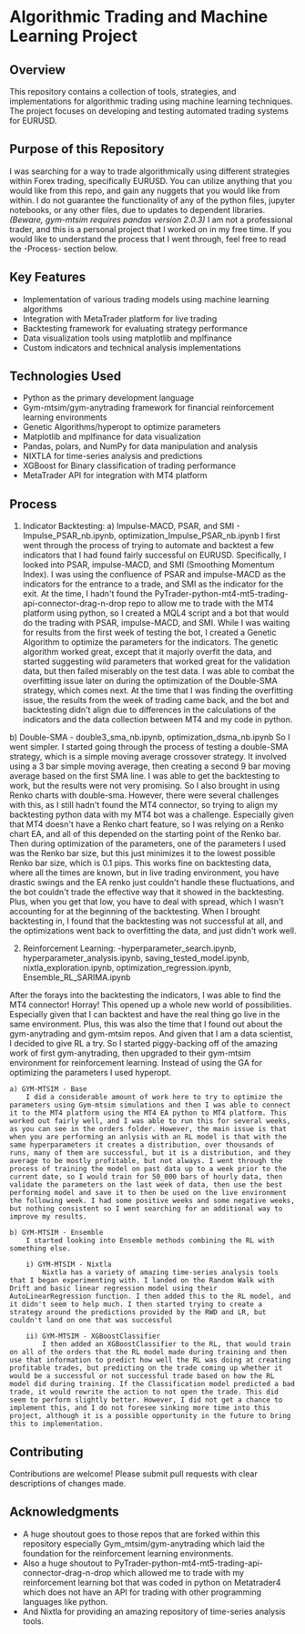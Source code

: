# Algorithmic Trading and Machine Learning Project

## Overview

This repository contains a collection of tools, strategies, and implementations for algorithmic trading using machine learning techniques. The project focuses on developing and testing automated trading systems for EURUSD.

## Purpose of this Repository

I was searching for a way to trade algorithmically using different strategies within Forex trading, specifically EURUSD. You can utilize anything that you would like from this repo, and gain any nuggets that you would like from within. I do not guarantee the functionality of any of the python files, jupyter notebooks, or any other files, due to updates to dependent libraries. *(Beware, gym-mtsim requires pandas version 2.0.3)* I am not a professional trader, and this is a personal project that I worked on in my free time. If you would like to understand the process that I went through, feel free to read the -Process- section below.

## Key Features

- Implementation of various trading models using machine learning algorithms
- Integration with MetaTrader platform for live trading
- Backtesting framework for evaluating strategy performance
- Data visualization tools using matplotlib and mplfinance
- Custom indicators and technical analysis implementations

## Technologies Used

- Python as the primary development language
- Gym-mtsim/gym-anytrading framework for financial reinforcement learning environments
- Genetic Algorithms/hyperopt to optimize parameters
- Matplotlib and mplfinance for data visualization
- Pandas, polars, and NumPy for data manipulation and analysis
- NIXTLA for time-series analysis and predictions
- XGBoost for Binary classification of trading performance
- MetaTrader API for integration with MT4 platform

## Process

1. Indicator Backtesting:
a) Impulse-MACD, PSAR, and SMI - Impulse_PSAR_nb.ipynb, optimization_Impulse_PSAR_nb.ipynb
I first went through the process of trying to automate and backtest a few indicators that I had found fairly successful on EURUSD. Specifically, I looked into PSAR, impulse-MACD, and SMI (Smoothing Momentum Index). I was using the confluence of PSAR and impulse-MACD as the indicators for the entrance to a trade, and SMI as the indicator for the exit. At the time, I hadn't found the PyTrader-python-mt4-mt5-trading-api-connector-drag-n-drop repo to allow me to trade with the MT4 platform using python, so I created a MQL4 script and a bot that would do the trading with PSAR, impulse-MACD, and SMI. While I was waiting for results from the first week of testing the bot, I created a Genetic Algorithm to optimize the parameters for the indicators. The genetic algorithm worked great, except that it majorly overfit the data, and started suggesting wild parameters that worked great for the validation data, but then failed miserably on the test data. I was able to combat the overfitting issue later on during the optimization of the Double-SMA strategy, which comes next. At the time that I was finding the overfitting issue, the results from the week of trading came back, and the bot and backtesting didn't align due to differences in the calculations of the indicators and the data collection between MT4 and my code in python. 

b) Double-SMA - double3_sma_nb.ipynb, optimization_dsma_nb.ipynb
So I went simpler. I started going through the process of testing a double-SMA strategy, which is a simple moving average crossover strategy. It involved using a 3 bar simple moving average, then creating a second 9 bar moving average based on the first SMA line. I was able to get the backtesting to work, but the results were not very promising. So I also brought in using Renko charts with double-sma. However, there were several challenges with this, as I still hadn't found the MT4 connector, so trying to align my backtesting python data with my MT4 bot was a challenge. Especially given that MT4 doesn't have a Renko chart feature, so I was relying on a Renko chart EA, and all of this depended on the starting point of the Renko bar. Then during optimization of the parameters, one of the parameters I used was the Renko bar size, but this just minimizes it to the lowest possible Renko bar size, which is 0.1 pips. This works fine on backtesting data, where all the times are known, but in live trading environment, you have drastic swings and the EA renko just couldn't handle these fluctuations, and the bot couldn't trade the effective way that it showed in the backtesting. Plus, when you get that low, you have to deal with spread, which I wasn't accounting for at the beginning of the backtesting. When I brought backtesting in, I found that the backtesting was not successful at all, and the optimizations went back to overfitting the data, and just didn't work well. 

2. Reinforcement Learning: -hyperparameter_search.ipynb, hyperparameter_analysis.ipynb, saving_tested_model.ipynb, nixtla_exploration.ipynb, optimization_regression.ipynb, Ensemble_RL_SARIMA.ipynb

After the forays into the backtesting the indicators, I was able to find the MT4 connector! Horray! This opened up a whole new world of possibilities. Especially given that I can backtest and have the real thing go live in the same environment. Plus, this was also the time that I found out about the gym-anytrading and gym-mtsim repos. And given that I am a data scientist, I decided to give RL a try. So I started piggy-backing off of the amazing work of first gym-anytrading, then upgraded to their gym-mtsim environment for reinforcement learning. Instead of using the GA for optimizing the parameters I used hyperopt. 

    a) GYM-MTSIM - Base
        I did a considerable amount of work here to try to optimize the parameters using Gym-mtsim simulations and then I was able to connect it to the MT4 platform using the MT4 EA python to MT4 platform. This worked out fairly well, and I was able to run this for several weeks, as you can see in the orders folder. However, the main issue is that when you are performing an anlysis with an RL model is that with the same hyperparameters it creates a distribution, over thousands of runs, many of them are successful, but it is a distribution, and they average to be mostly profitable, but not always. I went through the process of training the model on past data up to a week prior to the current date, so I would train for 50_000 bars of hourly data, then validate the parameters on the last week of data, then use the best performing model and save it to then be used on the live environment the following week. I had some positive weeks and some negative weeks, but nothing consistent so I went searching for an additional way to improve my results. 

    b) GYM-MTSIM - Ensemble
        I started looking into Ensemble methods combining the RL with something else.

        i) GYM-MTSIM - Nixtla
            Nixtla has a variety of amazing time-series analysis tools that I began experimenting with. I landed on the Random Walk with Drift and basic linear regression model using their AutoLinearRegression function. I then added this to the RL model, and it didn't seem to help much. I then started trying to create a strategy around the predictions provided by the RWD and LR, but couldn't land on one that was successful

        ii) GYM-MTSIM - XGBoostClassifier
            I then added an XGBoostClassifier to the RL, that would train on all of the orders that the RL model made during training and then use that information to predict how well the RL was doing at creating profitable trades, but predicting on the trade coming up whether it would be a successful or not successful trade based on how the RL model did during training. If the Classification model predicted a bad trade, it would rewrite the action to not open the trade. This did seem to perform slightly better. However, I did not get a chance to implement this, and I do not foresee sinking more time into this project, although it is a possible opportunity in the future to bring this to implementation. 

## Contributing

Contributions are welcome! Please submit pull requests with clear descriptions of changes made.

## Acknowledgments

- A huge shoutout goes to those repos that are forked within this repository especially Gym_mtsim/gym-anytrading which laid the foundation for the reinforcement learning environments.
- Also a huge shoutout to PyTrader-python-mt4-mt5-trading-api-connector-drag-n-drop which allowed me to trade with my reinforcement learning bot that was coded in python on Metatrader4 which does not have an API for trading with other programming languages like python. 
- And Nixtla for providing an amazing repository of time-series analysis tools. 